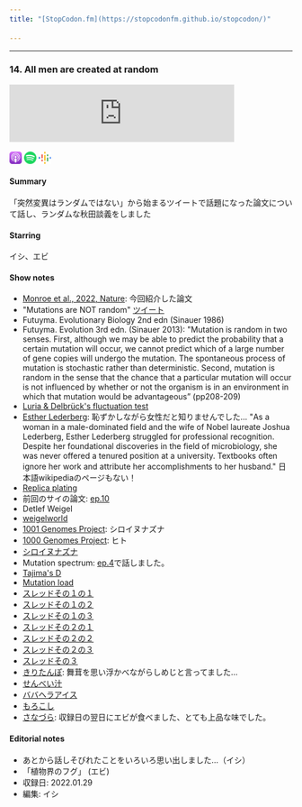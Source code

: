 ```yaml
---
title: "[StopCodon.fm](https://stopcodonfm.github.io/stopcodon/)"

---
```

-------

### 14. All men are created at random 

<iframe src="https://anchor.fm/stopcodon/embed/episodes/14--All-men-are-created-at-random-e1dloro" height="102px" width="400px" frameborder="0" scrolling="no"></iframe>

[<img src="https://raw.githubusercontent.com/StopCodonfm/stopcodon/main/logos/apple-podcasts.png" width="22px">](https://podcasts.apple.com/jp/podcast/14-all-men-are-created-at-random/id1572672009?i=1000549429623)
[<img src="https://raw.githubusercontent.com/StopCodonfm/stopcodon/main/logos/spotify.png" width="22px">](https://open.spotify.com/episode/6QVQ7y0MsMSkmG7No4VsIN?si=48a0505cbd914d55)
[<img src="https://raw.githubusercontent.com/StopCodonfm/stopcodon/main/logos/google-podcasts.png" width="22px">]()

#### Summary
「突然変異はランダムではない」から始まるツイートで話題になった論文について話し、ランダムな秋田談義をしました

#### Starring
イシ、エビ

#### Show notes

+ [Monroe et al., 2022, Nature](https://www.nature.com/articles/s41586-021-04269-6): 今回紹介した論文
+ "Mutations are NOT random" [ツイート](https://twitter.com/Grey_Monroe/status/1481298489191837701)
+ Futuyma. Evolutionary Biology 2nd edn (Sinauer 1986)
+ Futuyma. Evolution 3rd edn. (Sinauer 2013): "Mutation is random in two senses. First, although we may be able to predict the probability that a certain mutation will occur, we cannot predict which of a large number of gene copies will undergo the mutation. The spontaneous process of mutation is stochastic rather than deterministic. Second, mutation is random in the sense that the chance that a particular mutation will occur is not influenced by whether or not the organism is in an environment in which that mutation would be advantageous” (pp208-209)
+ [Luria & Delbrück's fluctuation test](https://en.wikipedia.org/wiki/Luria%E2%80%93Delbr%C3%BCck_experiment)
+ [Esther Lederberg](https://en.wikipedia.org/wiki/Esther_Lederberg): 恥ずかしながら女性だと知りませんでした… "As a woman in a male-dominated field and the wife of Nobel laureate Joshua Lederberg, Esther Lederberg struggled for professional recognition. Despite her foundational discoveries in the field of microbiology, she was never offered a tenured position at a university. Textbooks often ignore her work and attribute her accomplishments to her husband." 日本語wikipediaのページもない！
+ [Replica plating](https://en.wikipedia.org/wiki/Replica_plating) 
+ 前回のサイの論文: [ep.10](https://stopcodonfm.github.io/stopcodon/episodes/010.html)
+ Detlef Weigel
+ [weigelworld](https://weigelworld.org/)
+ [1001 Genomes Project](https://1001genomes.org/): シロイヌナズナ
+ [1000 Genomes Project](https://www.internationalgenome.org/): ヒト
+ [シロイヌナズナ](https://ja.wikipedia.org/wiki/%E3%82%B7%E3%83%AD%E3%82%A4%E3%83%8C%E3%83%8A%E3%82%BA%E3%83%8A)
+ Mutation spectrum: [ep.4](https://stopcodonfm.github.io/stopcodon/episodes/004.html)で話しました。
+ [Tajima's D](https://www.s.u-tokyo.ac.jp/ja/story/newsletter/keywords/38/06.html)
+ [Mutation load](https://en.wikipedia.org/wiki/Genetic_load)
+ [スレッドその１の１](https://twitter.com/molly_przew/status/1481369359402606592)
+ [スレッドその１の２](https://twitter.com/PlantEvolution/status/1481407461571629056)
+ [スレッドその１の３](https://twitter.com/RELenski/status/1481432905507299328)
+ [スレッドその２の１](https://twitter.com/3rdreviewer/status/1481326554089205768)
+ [スレッドその２の２](https://twitter.com/PdraicFlood/status/1481335840341118989)
+ [スレッドその２の３](https://twitter.com/Haoran_Cai/status/1481727491047780352)
+ [スレッドその３](https://twitter.com/fragmites/status/1481352301247746051)
+ [きりたんぽ](https://ja.wikipedia.org/wiki/きりたんぽ): 舞茸を思い浮かべながらしめじと言ってました…
+ [せんべい汁](https://ja.wikipedia.org/wiki/せんべい汁)
+ [ババヘラアイス](https://ja.wikipedia.org/wiki/%E3%83%90%E3%83%90%E3%83%98%E3%83%A9)
+ [もろこし](https://ja.wikipedia.org/wiki/%E3%82%82%E3%82%8D%E3%81%93%E3%81%97)
+ [さなづら](https://ja.wikipedia.org/wiki/%E3%81%95%E3%81%AA%E3%81%A5%E3%82%89): 収録日の翌日にエビが食べました、とても上品な味でした。


#### Editorial notes
- あとから話しそびれたことをいろいろ思い出しました…（イシ）
- 「植物界のフグ」 (エビ)
- 収録日: 2022.01.29
- 編集: イシ


